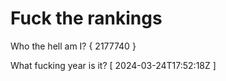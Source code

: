 # Fuck the rankings

Who the hell am I?
{ 2177740 }

What fucking year is it?
[ 2024-03-24T17:52:18Z ]
